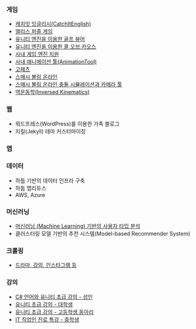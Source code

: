
### 게임
* [캐치잇 잉글리시(CatchItEnglish)](/projects/game/cie.html)
* [앨리스 퍼즐 게임](/projects/game/alice.html)
* [유니티 엔진을 이용한 골프 뷰어](/projects/game/unity_golf.html)
* [유니티 엔진을 이용한 콜 오브 카오스](/projects/game/unity_cc.html)
* [사내 게임 엔진 지원](/projects/game/engine.html)
* [사내 애니메이션 툴(AnimationTool)](/projects/game/animation-tool.html)
* [고페츠](/projects/game/gopets.html)
* [스매시 볼링 온라인](/projects/game/smash_bowling.html)
* [스매시 볼링 온라인 충돌 시뮬레이션과 카메라 툴](/projects/game/smash_bowling_tool.html)
* [역운동학(Inversed Kinematics)](/projects/game/ik.html)

### 웹
* 워드프레스(WordPress)를 이용한 가족 블로그
* 지킬(Jekyll) 테마 커스터마이징

### 앱

### 데이터 
* 하둡 기반의 데이터 인프라 구축
* 하둡 맵리듀스
* AWS, Azure

### 머신러닝
* [머신러닝 (Machine Learning) 기반의 사용자 타입 분석](/projects/ml/cie-user-type.html)
* 클러스터링 모델 기반의 추천 시스템(Model-based Recommender System)

### 크롤링
* [드라마, 강의, 인스타그램 등](/projects/crawling/index.html)

### 강의
* [C# 언어와 유니티 초급 강의 - 성인](/projects/lectures/cbs.html)
* [유니티 초급 강의 - 대학생](/projects/lectures/unity-lex.html)
* [유니티 초급 강의 - 고등학생 동아리](/projects/lectures/spy.html)
* [IT 직업인 진로 특강 - 중학생](/projects/lectures/제주서중.html)